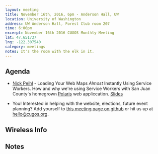 ```yaml
---
layout: meeting
title: November 16th, 2016, 6pm - Anderson Hall, UW
location: University of Washington
address: UW Anderson Hall, Forest Club room 207
time: 6:00pm
excerpt: November 16th 2016 CUGOS Monthly Meeting
lat: 47.651737
lng: -122.307540
category: meetings
notes: It's the room with the elk in it.
---
```


## Agenda

- [Nick Peihl](http://github.com/nickpeihl) - Loading Your Web Maps _Almost_ Instantly Using Service Workers. How and why we're using Service Workers with San Juan County's homegrown [Polaris](http://github.com/sjcgis/polarisjs) web appliccation. [Slides](http://npeihl.com/service-worker-presentation)

- You! Interested in helping with the website, elections, future event planning? Add yourself to [this meeting page on github](https://github.com/cugos/cugos.github.com/edit/master/meetings/_posts/2016-10-19-cugos_monthly.markdown) or hit us up at <hello@cugos.org>.

## Wireless Info

## Notes
